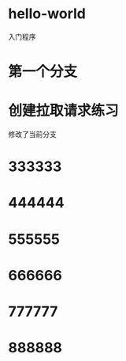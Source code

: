 # hello-world
入门程序
# 第一个分支
# 创建拉取请求练习
修改了当前分支
# 333333
# 444444
# 555555
# 666666
# 777777
# 888888
